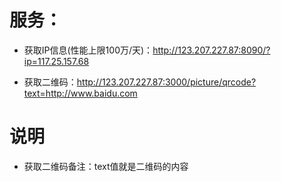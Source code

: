 # 服务：

  * 获取IP信息(性能上限100万/天)：http://123.207.227.87:8090/?ip=117.25.157.68

  * 获取二维码：http://123.207.227.87:3000/picture/qrcode?text=http://www.baidu.com

# 说明
  
  * 获取二维码备注：text值就是二维码的内容
